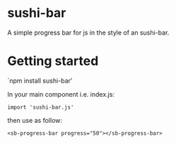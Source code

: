 # sushi-bar

A simple progress bar for js in the style of an sushi-bar.

# Getting started

`npm install sushi-bar'

In your main component i.e. index.js:

```
import 'sushi-bar.js'
```

then use as follow:

```
<sb-progress-bar progress="50"></sb-progress-bar>
```
